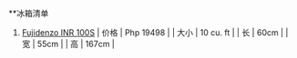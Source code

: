 **冰箱清单
1. [Fujidenzo INR 100S](https://www.abenson.com/fujidenzo-inr-100s.html)
|  价格 |  Php 19498 |
|  大小 |  10 cu. ft |
|  长 |  60cm |
|  宽 |  55cm |
|  高 |  167cm |
